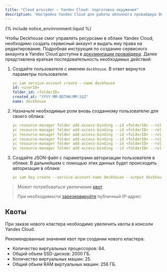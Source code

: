 ```yaml
---
title: "Cloud provider — Yandex Cloud: подготовка окружения"
description: "Настройка Yandex Cloud для работы облачного провайдера Deckhouse."
---
```


{% include notice_envinronment.liquid %}

Чтобы Deckhouse смог управлять ресурсами в облаке Yandex Cloud, необходимо создать сервисный аккаунт и выдать ему права на редактирование. Подробная инструкция по созданию сервисного аккаунта в Yandex Cloud доступна в [документации провайдера](https://cloud.yandex.com/en/docs/resource-manager/operations/cloud/set-access-bindings). Далее представлена краткая последовательность необходимых действий:

1. Создайте пользователя с именем `deckhouse`. В ответ вернутся параметры пользователя:

   ```yaml
   yc iam service-account create --name deckhouse
   id: <userID>
   folder_id: <folderID>
   created_at: "YYYY-MM-DDTHH:MM:SSZ"
   name: deckhouse
   ```

1. Назначьте необходимые роли вновь созданному пользователю для своего облака:

   ```yaml
   yc resource-manager folder add-access-binding --id <folderID> --role compute.editor --subject serviceAccount:<userID>
   yc resource-manager folder add-access-binding --id <folderID> --role api-gateway.editor --subject serviceAccount:<userID>
   yc resource-manager folder add-access-binding --id <folderID> --role connection-manager.editor --subject serviceAccount:<userID>
   yc resource-manager folder add-access-binding --id <folderID> --role vpc.admin --subject serviceAccount:<userID>
   yc resource-manager folder add-access-binding --id <folderID> --role load-balancer.editor --subject serviceAccount:<userID>
   yc resource-manager folder add-access-binding --id <folderID> --role logging.editor --subject serviceAccount:<userID>
   ```

1. Создайте JSON-файл с параметрами авторизации пользователя в облаке. В дальнейшем с помощью этих данных будет происходить авторизация в облаке:

   ```yaml
   yc iam key create --service-account-name deckhouse --output deckhouse-sa-key.json
   ```

> Может потребоваться увеличение [квот](#квоты).
>
> При необходимости [зарезервируйте](faq.html#как-зарезервировать-публичный-ip-адрес) публичный IP-адрес.

## Квоты

При заказе нового кластера необходимо увеличить квоты в консоли Yandex Cloud.

Рекомендованные значения квот при создании нового кластера:

* Количество виртуальных процессоров: 64.
* Общий объем SSD-дисков: 2000 ГБ.
* Количество виртуальных машин: 25.
* Общий объем RAM виртуальных машин: 256 ГБ.
